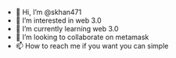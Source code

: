 - 👋 Hi, I’m @skhan471
- 👀 I’m interested in web 3.0
- 🌱 I’m currently learning web 3.0
- 💞️ I’m looking to collaborate on metamask
- 📫 How to reach me if you want you can simple 

<!---
skhan471/skhan471 is a ✨ special ✨ repository because its `README.md` (this file) appears on your GitHub profile.
You can click the Preview link to take a look at your changes.
--->
